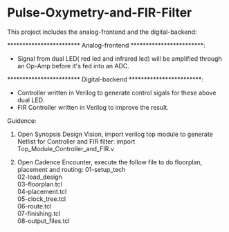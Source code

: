 # Pulse-Oxymetry-and-FIR-Filter

This project includes the analog-frontend and the digital-backend:

************************ Analog-frontend ************************:
- Signal from dual LED( red led and infrared led) will be amplified through an Op-Amp before it's fed into an ADC.<br/>

************************ Digital-backend ************************: 
- Controller written in Verilog to generate control sigals for these above dual LED. <br/>
- FIR Controller written in Verilog to improve the result. <br/>


Guidence:

1. Open Synopsis Design Vision, import verilog top module to generate Netlist for Controller and FIR filter:
  import Top_Module_Controller_and_FIR.v <br/>

2. Open Cadence Encounter, execute the follow file to do floorplan, placement and routing:
  01-setup_tech <br/>
  02-load_design <br/> 
  03-floorplan.tcl <br/>
  04-placement.tcl <br/>
  05-clock_tree.tcl <br/>
  06-route.tcl <br/>
  07-finishing.tcl <br/>
  08-output_files.tcl <br/>
